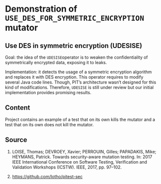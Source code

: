 # Demonstration of `USE_DES_FOR_SYMMETRIC_ENCRYPTION` mutator

## Use DES in symmetric encryption (UDESISE)

Goal: the idea of the `UDESISE`operator is to weaken the confidentiality of symmetrically encrypted data, exposing it to leaks. 

Implementation: it detects the usage of a symmetric encryption algorithm and replaces it with DES encryption. This operator requires to modify several Java code lines. Though, PIT’s architecture wasn’t designed for this kind of modifications. Therefore, `UDESISE` is still under review but our initial implementation provides promising results.

## Content

Project contains an example of a test that on its own kills the mutator and a test that on its own does not kill the mutator.

## Source

1) LOISE, Thomas; DEVROEY, Xavier; PERROUIN, Gilles; PAPADAKIS, Mike; HEYMANS, Patrick. Towards security-aware mutation testing. In: 2017 IEEE International Conference on Software Testing, Verification and Validation Workshops (ICSTW). IEEE, 2017, pp. 97–102.

2) https://github.com/Iotho/pitest-sec